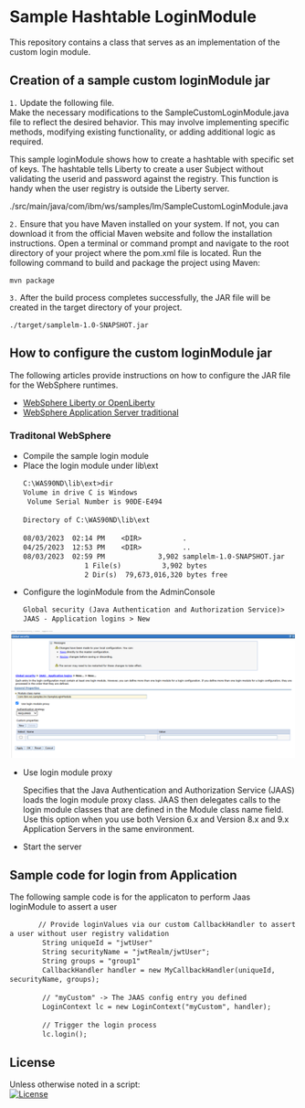 # Sample Hashtable LoginModule

This repository contains a class that serves as an implementation of the custom login module. 

## Creation of a sample custom loginModule jar 

`1.` Update the following file.  
Make the necessary modifications to the SampleCustomLoginModule.java file to reflect the desired behavior. This may involve implementing specific methods, modifying existing functionality, or adding additional logic as required.

This sample loginModule shows how to create a hashtable with specific set of keys. The hashtable tells Liberty to create a user Subject without validating the userid and password against the registry. This function is handy when the user registry is outside the Liberty server. 

./src/main/java/com/ibm/ws/samples/lm/SampleCustomLoginModule.java

`2.` Ensure that you have Maven installed on your system. If not, you can download it from the official Maven website and follow the installation instructions. Open a terminal or command prompt and navigate to the root directory of your project where the pom.xml file is located. Run the following command to build and package the project using Maven:
```
mvn package
```
`3.` After the build process completes successfully, the JAR file will be created in the target directory of your project.
```
./target/samplelm-1.0-SNAPSHOT.jar
```

## How to configure the custom loginModule jar 

The following articles provide instructions on how to configure the JAR file for the WebSphere runtimes. 

- [WebSphere Liberty or OpenLiberty](https://www.ibm.com/docs/en/was-liberty/base?topic=liberty-configuring-jaas-custom-login-module)
- [WebSphere Application Server traditional](https://www.ibm.com/docs/en/was/8.5.5?topic=SSEQTP_8.5.5/com.ibm.websphere.nd.multiplatform.doc/ae/tsec_jaascustlogmod.htm) 

### Traditonal WebSphere 
- Compile the sample login module 
- Place the login module under lib\ext
    ```
    C:\WAS90ND\lib\ext>dir
    Volume in drive C is Windows
     Volume Serial Number is 90DE-E494

    Directory of C:\WAS90ND\lib\ext

    08/03/2023  02:14 PM    <DIR>          .
    04/25/2023  12:53 PM    <DIR>          ..
    08/03/2023  02:59 PM             3,902 samplelm-1.0-SNAPSHOT.jar
                   1 File(s)          3,902 bytes
                   2 Dir(s)  79,673,016,320 bytes free
    ```
- Configure the loginModule from the AdminConsole
    ```
    Global security (Java Authentication and Authorization Service)> JAAS - Application logins > New 
    ```
 <img src="https://github.com/una-tapa/LibertyDemoHashtableLogin/blob/main/JAAS-Application-Login.png" alt="SampleScreenShot" width="500" >
 
- Use login module proxy

  Specifies that the Java Authentication and Authorization Service (JAAS) loads the login module proxy class. JAAS then delegates calls to the login module classes that are defined in the Module class name field. Use this option when you use both Version 6.x and Version 8.x and 9.x Application Servers in the same environment.
- Start the server


<!--
## Liberty configuration snippet 

The following configuration should load the SampleCustomLoginModule class when samplelm-1.0-SNAPSHOT.jar is placed in the same directory as server.xml. 
```
<library id="customLoginLib"> 
    <fileset dir="${server.config.dir}" includes="samplelm-1.0-SNAPSHOT.jar"/> 
</library> 

<jaasLoginModule id="myCustom" 
                 className="com.ibm.ws.samples.lm.SampleCustomLoginModule" 
                 controlFlag="REQUIRED" libraryRef="customLoginLib">
  <options debug="true"/>
</jaasLoginModule>
```
--> 

## Sample code for login from Application 

The following sample code is for the applicaton to perform Jaas loginModule to assert a user 

```
       // Provide loginValues via our custom CallbackHandler to assert a user without user registry validation 
        String uniqueId = "jwtUser"
        String securityName = "jwtRealm/jwtUser"; 
        String groups = "group1" 
        CallbackHandler handler = new MyCallbackHandler(uniqueId, securityName, groups);

        // "myCustom" -> The JAAS config entry you defined
        LoginContext lc = new LoginContext("myCustom", handler);

        // Trigger the login process
        lc.login();
```

## License
Unless otherwise noted in a script:<br/>
[![License](https://img.shields.io/badge/License-Apache_2.0-blue.svg)](https://www.apache.org/licenses/LICENSE-2.0)
